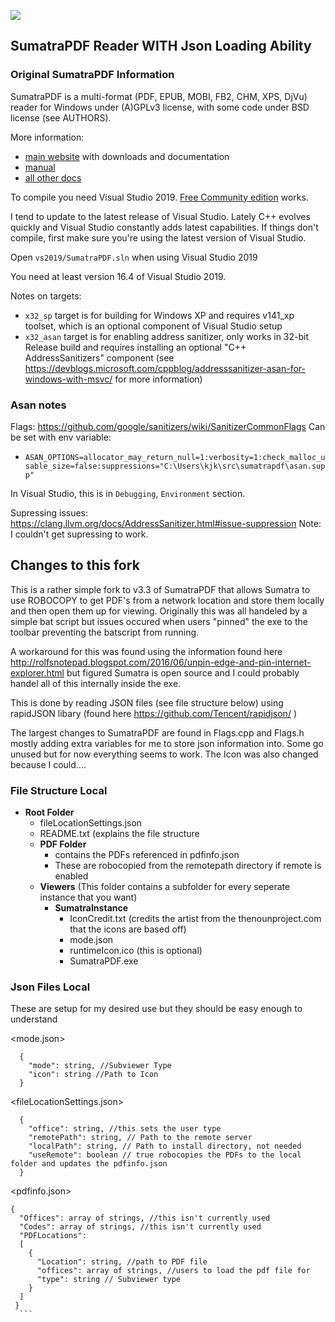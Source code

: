 ![](https://github.com/sumatrapdfreader/sumatrapdf/workflows/Build/badge.svg)

## SumatraPDF Reader WITH Json Loading Ability

### Original SumatraPDF Information

SumatraPDF is a multi-format (PDF, EPUB, MOBI, FB2, CHM, XPS, DjVu) reader
for Windows under (A)GPLv3 license, with some code under BSD license (see
AUTHORS).

More information:
* [main website](http://www.sumatrapdfreader.org) with downloads and documentation
* [manual](https://www.sumatrapdfreader.org/manual.html)
* [all other docs](https://www.sumatrapdfreader.org/docs/SumatraPDF-documentation-fed36a5624d443fe9f7be0e410ecd715.html)

To compile you need Visual Studio 2019. [Free Community edition](https://www.visualstudio.com/vs/community/) works.

I tend to update to the latest release of Visual Studio. Lately C++ evolves quickly
and Visual Studio constantly adds latest capabilities. If things don't compile,
first make sure you're using the latest version of Visual Studio.

Open `vs2019/SumatraPDF.sln` when using Visual Studio 2019

You need at least version 16.4 of Visual Studio 2019.

Notes on targets:
* `x32_sp` target is for building for Windows XP and requires v141_xp toolset, which is an optional component of Visual Studio setup
* `x32_asan` target is for enabling address sanitizer, only works in 32-bit Release build and requires installing an optional "C++ AddressSanitizers" component (see https://devblogs.microsoft.com/cppblog/addresssanitizer-asan-for-windows-with-msvc/ for more information)

### Asan notes

Flags: https://github.com/google/sanitizers/wiki/SanitizerCommonFlags
Can be set with env variable:
* `ASAN_OPTIONS=allocator_may_return_null=1:verbosity=1:check_malloc_usable_size=false:suppressions="C:\Users\kjk\src\sumatrapdf\asan.supp"`

In Visual Studio, this is in  `Debugging`, `Environment` section.

Supressing issues: https://clang.llvm.org/docs/AddressSanitizer.html#issue-suppression
Note: I couldn't get supressing to work.

## Changes to this fork
This is a rather simple fork to v3.3 of SumatraPDF that allows Sumatra to use ROBOCOPY to get PDF's from a network location and store them locally and then open them up for viewing. Originally this was all handeled by a simple bat script but issues occured when users "pinned" the exe to the toolbar preventing the batscript from running.

A workaround for this was found using the information found here
http://rolfsnotepad.blogspot.com/2016/06/unpin-edge-and-pin-internet-explorer.html
but figured Sumatra is open source and I could probably handel all of this internally inside the exe.

This is done by reading JSON files (see file structure below) using rapidJSON libary (found here https://github.com/Tencent/rapidjson/ )

The largest changes to SumatraPDF are found in Flags.cpp and Flags.h mostly adding extra variables for me to store json information into. Some go unused but for now everything seems to work. The Icon was also changed because I could....

### File Structure Local
* **Root Folder**
  - fileLocationSettings.json
  - README.txt (explains the file structure
  * **PDF Folder**
    - contains the PDFs referenced in pdfinfo.json
    - These are robocopied from the remotepath directory if remote is enabled
  * **Viewers** (This folder contains a subfolder for every seperate instance that you want)
    * **SumatraInstance**
      - IconCredit.txt (credits the artist from the thenounproject.com that the icons are based off)
      - mode.json
      - runtimeIcon.ico (this is optional)
      - SumatraPDF.exe
     
### Json Files Local
These are setup for my desired use but they should be easy enough to understand

<mode.json>
```
  {
    "mode": string, //Subviewer Type
    "icon": string //Path to Icon
  }
```
<fileLocationSettings.json>
```
  {
    "office": string, //this sets the user type
    "remotePath": string, // Path to the remote server
    "localPath": string, // Path to install directory, not needed
    "useRemote": boolean // true robocopies the PDFs to the local folder and updates the pdfinfo.json
  }
  ```
  <pdfinfo.json>
  ```
  {
    "Offices": array of strings, //this isn't currently used
    "Codes": array of strings, //this isn't currently used
    "PDFLocations": 
    [
      {
        "Location": string, //path to PDF file
        "offices": array of strings, //users to load the pdf file for
        "type": string // Subviewer type
      }
    ]
   }
    ```
  

